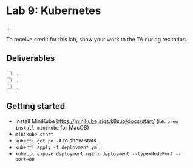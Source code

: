# Lab 9: Kubernetes
...

To receive credit for this lab, show your work to the TA during recitation.

## Deliverables
- [ ] ...
- [ ] ...
- [ ] ...

## Getting started


- Install MiniKube https://minikube.sigs.k8s.io/docs/start/ (i.e. `brew install minikube` for MacOS)
- `minikube start`
- `kubectl get po -A` to show stats
- `kubectl apply -f deployment.yml`
- `kubectl expose deployment nginx-deployment --type=NodePort --port=80`

